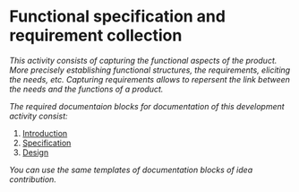  # Functional specification and requirement collection
 
*This activity consists of capturing the  functional aspects of the product. More precisely establishing functional structures, the requirements, eliciting the needs, etc. Capturing requirements allows to repersent the link between the needs and the functions of a product.*

*The required documentaion blocks for documentation of this development activity consist:*

1. [Introduction](https://github.com/OPEN-NEXT/WP2.3-Guidelines-and-templates-for-documentation-of-OSH-design-reuse/tree/main/Documentation%20of%20OSH%20design%20according%20to%20development%20activities/1.%20Problem%20description/1.%20Introduction)
2. [Specification](https://github.com/OPEN-NEXT/WP2.3-Guidelines-and-templates-for-documentation-of-OSH-design-reuse/tree/main/Documentation%20of%20OSH%20design%20according%20to%20development%20activities/1.%20Problem%20description/2.%20Specification)
3. [Design](https://github.com/OPEN-NEXT/WP2.3-Guidelines-and-templates-for-documentation-of-OSH-design-reuse/tree/main/Documentation%20of%20OSH%20design%20according%20to%20development%20activities/1.%20Problem%20description/2.%20Specification)

 *You can use the same templates of documentation blocks of idea contribution.*
